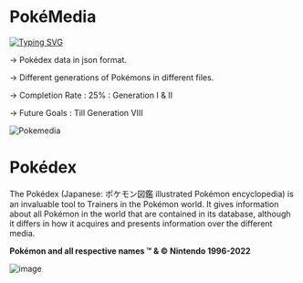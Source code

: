 
# PokéMedia

[![Typing SVG](https://readme-typing-svg.herokuapp.com?font=Source+Code+Pro&size=30&color=5960FA&lines=PokéMedia)](https://git.io/typing-svg)

-> Pokédex data in json format.

-> Different generations of Pokémons in different files.

-> Completion Rate : 25% : Generation I & II

-> Future Goals :  Till Generation VIII 

![Pokemedia](https://user-images.githubusercontent.com/72195951/169953947-6c152073-7410-419e-b457-87da11487d5d.png)

# Pokédex
The Pokédex (Japanese: ポケモン図鑑 illustrated Pokémon encyclopedia) is an invaluable tool to Trainers in the Pokémon world. 
It gives information about all Pokémon in the world that are contained in its database, although it differs in how it acquires and presents information over the different media.

**Pokémon and all respective names ™ & © Nintendo 1996-2022**

![image](https://user-images.githubusercontent.com/72195951/154527176-c9e2bba9-ace5-4c5f-a3a6-14180d999aad.png)